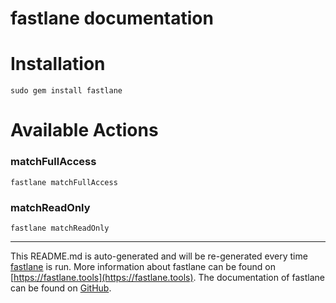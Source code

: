 fastlane documentation
================
# Installation
```
sudo gem install fastlane
```
# Available Actions
### matchFullAccess
```
fastlane matchFullAccess
```

### matchReadOnly
```
fastlane matchReadOnly
```


----

This README.md is auto-generated and will be re-generated every time [fastlane](https://fastlane.tools) is run.
More information about fastlane can be found on [https://fastlane.tools](https://fastlane.tools).
The documentation of fastlane can be found on [GitHub](https://github.com/fastlane/fastlane/tree/master/fastlane).
